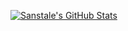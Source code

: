 [![Sanstale's GitHub Stats](https://github-readme-stats.vercel.app/api?username=Sanstale&show_icons=true&include_all_commits=true&bg_color=30,fcb590,e46454&title_color=000&text_color=fff&icon_color=fff)](https://github.com/Sanstale)
